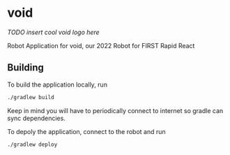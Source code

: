 # void

*TODO insert cool void logo here*

Robot Application for void, our 2022 Robot for FIRST Rapid React

## Building

To build the application locally, run

```bash
./gradlew build
```

Keep in mind you will have to periodically connect to internet so gradle can sync dependencies.

To depoly the application, connect to the robot and run

```bash
./gradlew deploy
```
